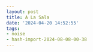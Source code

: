 ```yaml
---
layout: post
title: A La Sala
date: '2024-04-20 14:52:55'
tags:
- noise
- hash-import-2024-08-08-00-38
---
```


